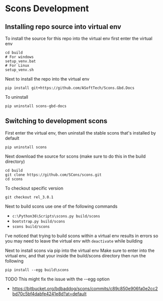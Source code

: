 # Scons Development

## Installing repo source into virtual env

To install the source for this repo into the virtual env
first enter the virtual env

```
cd build
# For windows
setup_venv.bat
# For Linux
setup_venv.sh
```

Next to install the repo into the virtual env
```
pip install git+https://github.com/ASoftTech/Scons.Gbd.Docs
```

To uninstall
```
pip uninstall scons-gbd-docs
```


## Switching to development scons

First enter the virtual env, then uninstall the stable scons that's installed by default
```
pip uninstall scons
```

Next download the source for scons (make sure to do this in the build directory)
```
cd build
git clone https://github.com/SCons/scons.git
cd scons
```

To checkout specific version
```
git checkout rel_3.0.1
```

Next to build scons use one of the following commands

  * `c:\Python36\Scripts\scons.py build/scons`
  * `bootstrap.py build/scons`
  * `scons build/scons`

I've noticed that trying to build scons within a virtual env results in errors
so you may need to leave the virtual env with `deactivate` while building

Next to install scons via pip into the virtual env
Make sure to enter into the virtual env, and that your inside the build/scons directory
then run the following
```
pip install --egg build\scons
```

TODO
This might fix the issue with the --egg option

  * https://bitbucket.org/bdbaddog/scons/commits/c89c850e906fa0e2cc2bd70c5bf4dabfe4241e8d?at=default
